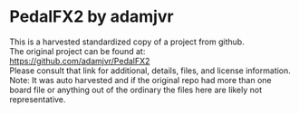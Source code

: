 
# PedalFX2 by adamjvr  
This is a harvested standardized copy of a project from github.  
The original project can be found at:  
https://github.com/adamjvr/PedalFX2  
Please consult that link for additional, details, files, and license information.  
Note: It was auto harvested and if the original repo had more than one board file or anything out of the ordinary the files here are likely not representative.  
    